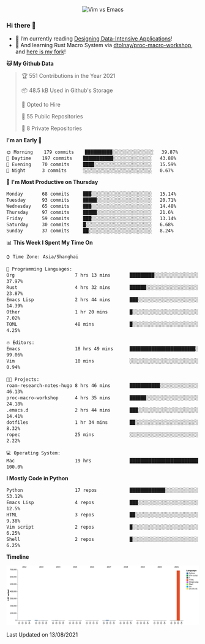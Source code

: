 <p align="center">
    <img src="https://gist.githubusercontent.com/coldnight/e696baffb094e71c96cb302118878eae/raw/40ea5053a6f66cc65f90f437e4173497da225958/banner.gif" alt="Vim vs Emacs" />
</p>

### Hi there 👋

- 📖 I’m currently reading [Designing Data-Intensive Applications](https://www.oreilly.com/library/view/designing-data-intensive-applications/9781491903063/)!
- 🌱 And learning Rust Macro System via [dtolnay/proc-macro-workshop](https://github.com/dtolnay/proc-macro-workshop), and [here is my fork](https://github.com/coldnight/proc-macro-workshop)!

<!--START_SECTION:waka-->
**🐱 My Github Data** 

> 🏆 551 Contributions in the Year 2021
 > 
> 📦 48.5 kB Used in Github's Storage 
 > 
> 💼 Opted to Hire
 > 
> 📜 55 Public Repositories 
 > 
> 🔑 8 Private Repositories  
 > 
**I'm an Early 🐤** 

```text
🌞 Morning    179 commits    ██████████░░░░░░░░░░░░░░░   39.87% 
🌆 Daytime    197 commits    ███████████░░░░░░░░░░░░░░   43.88% 
🌃 Evening    70 commits     ████░░░░░░░░░░░░░░░░░░░░░   15.59% 
🌙 Night      3 commits      ░░░░░░░░░░░░░░░░░░░░░░░░░   0.67%

```
📅 **I'm Most Productive on Thursday** 

```text
Monday       68 commits     ███░░░░░░░░░░░░░░░░░░░░░░   15.14% 
Tuesday      93 commits     █████░░░░░░░░░░░░░░░░░░░░   20.71% 
Wednesday    65 commits     ███░░░░░░░░░░░░░░░░░░░░░░   14.48% 
Thursday     97 commits     █████░░░░░░░░░░░░░░░░░░░░   21.6% 
Friday       59 commits     ███░░░░░░░░░░░░░░░░░░░░░░   13.14% 
Saturday     30 commits     █░░░░░░░░░░░░░░░░░░░░░░░░   6.68% 
Sunday       37 commits     ██░░░░░░░░░░░░░░░░░░░░░░░   8.24%

```


📊 **This Week I Spent My Time On** 

```text
⌚︎ Time Zone: Asia/Shanghai

💬 Programming Languages: 
Org                      7 hrs 13 mins       █████████░░░░░░░░░░░░░░░░   37.97% 
Rust                     4 hrs 32 mins       ██████░░░░░░░░░░░░░░░░░░░   23.87% 
Emacs Lisp               2 hrs 44 mins       ███░░░░░░░░░░░░░░░░░░░░░░   14.39% 
Other                    1 hr 20 mins        █░░░░░░░░░░░░░░░░░░░░░░░░   7.02% 
TOML                     48 mins             █░░░░░░░░░░░░░░░░░░░░░░░░   4.25%

🔥 Editors: 
Emacs                    18 hrs 49 mins      ████████████████████████░   99.06% 
Vim                      10 mins             ░░░░░░░░░░░░░░░░░░░░░░░░░   0.94%

🐱‍💻 Projects: 
roam-research-notes-hugo 8 hrs 46 mins       ███████████░░░░░░░░░░░░░░   46.13% 
proc-macro-workshop      4 hrs 35 mins       ██████░░░░░░░░░░░░░░░░░░░   24.18% 
.emacs.d                 2 hrs 44 mins       ███░░░░░░░░░░░░░░░░░░░░░░   14.41% 
dotfiles                 1 hr 34 mins        ██░░░░░░░░░░░░░░░░░░░░░░░   8.32% 
ropec                    25 mins             ░░░░░░░░░░░░░░░░░░░░░░░░░   2.22%

💻 Operating System: 
Mac                      19 hrs              █████████████████████████   100.0%

```

**I Mostly Code in Python** 

```text
Python                   17 repos            █████████████░░░░░░░░░░░░   53.12% 
Emacs Lisp               4 repos             ███░░░░░░░░░░░░░░░░░░░░░░   12.5% 
HTML                     3 repos             ██░░░░░░░░░░░░░░░░░░░░░░░   9.38% 
Vim script               2 repos             █░░░░░░░░░░░░░░░░░░░░░░░░   6.25% 
Shell                    2 repos             █░░░░░░░░░░░░░░░░░░░░░░░░   6.25%

```


**Timeline**

![Chart not found](https://raw.githubusercontent.com/coldnight/coldnight/master/charts/bar_graph.png) 


 Last Updated on 13/08/2021
<!--END_SECTION:waka-->
